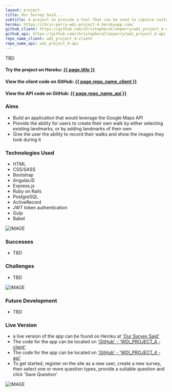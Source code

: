 ```yaml
---
layout: project
title: Our Survey Said...
subtitle: A project to provide a tool that can be used to capture customer or employee feedback, through a set of structured question types.
heroku: https://chris-perry-wdi-project-4.herokuapp.com/
github_client: https://github.com/christopherallanperry/wdi_project_4-client
github_api: https://github.com/christopherallanperry/wdi_project_4-api
repo_name_client: wdi_project_4-client
repo_name_api: wdi_project_4-api
---
```


TBD

<h4>Try the project on Heroku: <a href="{{ page.heroku }}">{{ page.title }}</a></h4>
<h4>View the client code on GitHub: <a href="{{ page.github_client }}">{{ page.repo_name_client }}</a></h4>
<h4>View the API code on GitHub: <a href="{{ page.github_api }}">{{ page.repo_name_api }}</a></h4>

### Aims
- Build an application that would leverage the Google Maps API
- Provide the ability for users to create their own walk by either selecting existing landmarks, or by adding landmarks of their own
- Give the user the ability to record their walks and show the images they took during it

### Technologies Used
- HTML
- CSS/SASS
- Bootstrap
- AngularJS
- Express.js
- Ruby on Rails
- PostgreSQL
- ActiveRecord
- JWT token authentication
- Gulp
- Babel

![IMAGE]()

### Successes
- TBD



### Challenges
- TBD

![IMAGE]()

### Future Development
- TBD



### Live Version
- a live version of the app can be found on Heroku at ['Our Survey Said'](https://chris-perry-wdi-project-4.herokuapp.com/)
- The code for the app can be located on ['GitHub' - 'WDI_PROJECT_4 - client'](https://github.com/christopherallanperry/wdi_project_4-client)
- The code for the app can be located on ['GitHub' - 'WDI_PROJECT_4 - api'](https://github.com/christopherallanperry/wdi_project_4-api)
- To get started, register on the site as a new user, create a new survey, then select one or more question types, provide a suitable question and click 'Save Question'

![IMAGE]()
